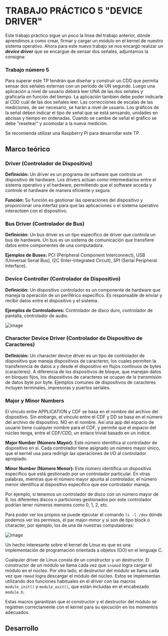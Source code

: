 # TRABAJO PRÁCTICO 5 "DEVICE DRIVER"
Este trabajo práctico sigue un poco la línea del trabajo anterior, dónde aprendimos a como crear, firmar y cargar un módulo en el kernel de nuestro sistema operativo. Ahora para este nuevo trabajo se nos encargó realizar un *__device driver__* que se encargue de sensar dos señales, adjuntamos la consigna:

### Trabajo número 5
Para superar este TP tendrán que diseñar y construir un CDD que permita sensar dos señales externas con un periodo de UN segundo. Luego una aplicación a nivel de usuario deberá leer UNA de las dos señales y graficarla en función del tiempo. La aplicación tambien debe poder indicarle al CDD cuál de las dos señales leer. Las correcciones de escalas de las mediciones, de ser necesario, se harán a nivel de usuario. Los gráficos de la señal deben indicar el tipo de señal que se
está sensando, unidades en abcisas y tiempo en ordenadas. Cuando se cambie de señal el gráfico se debe "resetear" y acomodar a la nueva medición.

Se recomienda utilizar una Raspberry Pi para desarrollar este TP.

## Marco teórico
### Driver (Controlador de Dispositivo)

**Definición:** Un driver es un programa de software que controla un dispositivo de hardware. Los drivers actúan como intermediarios entre el sistema operativo y el hardware, permitiendo que el software acceda y controle el hardware de manera eficiente y segura.

**Función:** Su función es gestionar las operaciones del dispositivo y proporcionar una interfaz para que las aplicaciones o el sistema operativo interactúen con el dispositivo.

### Bus Driver (Controlador de Bus)

**Definición:** Un bus driver es un tipo específico de driver que controla un bus de hardware. Un bus es un sistema de comunicación que transfiere datos entre componentes de una computadora.

**Ejemplos de Buses:** PCI (Peripheral Component Interconnect), USB (Universal Serial Bus), I2C (Inter-Integrated Circuit), SPI (Serial Peripheral Interface).

### Device Controller (Controlador de Dispositivo)

**Definición:** Un dispositivo controlador es un componente de hardware que maneja la operación de un periférico específico. Es responsable de enviar y recibir datos entre el dispositivo y el sistema.

**Ejemplos de Controladores:** Controlador de disco duro, controlador de pantalla, controlador de audio.

![image](https://github.com/rodriguezzfran/SISCOMP_TP5/assets/122646722/fae0d2b0-fea5-4621-b96d-f23cb557f740)

### Character Device Driver (Controlador de Dispositivo de Caracteres)

**Definición:** Un character device driver es un tipo de controlador de dispositivo que maneja dispositivos de caracteres, los cuales permiten la transferencia de datos a y desde el dispositivo en flujos continuos de bytes (caracteres). A diferencia de los dispositivos de bloque, que manejan datos en bloques fijos, los dispositivos de caracteres se ocupan de la transmisión de datos byte por byte. Ejemplos comunes de dispositivos de caracteres incluyen terminales, impresoras y puertos seriales.

### Major y Minor Numbers

El vínculo entre APPLICATION y CDF se basa en el nombre del archivo del dispositivo. Sin embargo, el vínculo entre el CDF y DD se basa en el número del archivo de dispositivo. NO en el nombre. 
Así una app del espacio de usuario tiene cualquier nombre para el CDF, y permite que el espacio del núcleo tenga, entre el CDF/CDD, un enlace trivial basado en un índice.

**Major Number (Número Mayor):** Este número identifica al controlador de dispositivo en sí. Cada controlador tiene asignado un número mayor único, que el kernel usa para redirigir las operaciones de I/O al controlador apropiado.

**Minor Number (Número Menor):** Este número identifica un dispositivo específico que está gestionado por un controlador particular. En otras palabras, mientras que el número mayor apunta al controlador, el número menor identifica al dispositivo específico que ese controlador maneja.

Por ejemplo, si tenemos un controlador de disco con un número mayor de 8, los diferentes discos o particiones gestionados por este controlador podrían tener números menores como 0, 1, 2, etc.

Para poder ver los propios se puede ejecutar el comando `ls -l /dev` dónde podemos ver los permisos, el par major-minor y si son de tipo block o character, por ejemplo, los de una de nuestras computadoras:

![image](https://github.com/rodriguezzfran/SISCOMP_TP5/assets/122646722/9046dbb3-70ab-4816-9724-aa2e6a8ce307)

Un hecho interesante sobre el kernel de Linux es que es una implementación de programación orientada a objetos (OO) en el lenguaje C. 

Cualquier driver de Linux consta de un constructor y un destructor. El constructor de un módulo se llama cada vez que `insmod` logra cargar el módulo en el núcleo. Por otro lado, el destructor del módulo se llama cada vez que `rmmod` logra descargar el módulo del núcleo. Estos se implementan utilizando dos funciones habituales en el driver con las macros `module_init()` y `module_exit()`, que están incluidas en el encabezado `module.h`.

Estas macros garantizan que el constructor y el destructor del módulo se registren correctamente con el kernel para su ejecución en los momentos adecuados.

## Desarrollo


 

